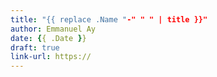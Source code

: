 ```yaml
---
title: "{{ replace .Name "-" " " | title }}"
author: Emmanuel Ay
date: {{ .Date }}
draft: true
link-url: https://
---
```

